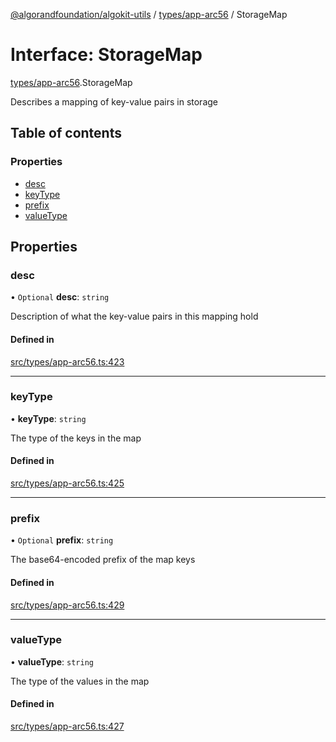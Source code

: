 [@algorandfoundation/algokit-utils](../README.md) / [types/app-arc56](../modules/types_app_arc56.md) / StorageMap

# Interface: StorageMap

[types/app-arc56](../modules/types_app_arc56.md).StorageMap

Describes a mapping of key-value pairs in storage

## Table of contents

### Properties

- [desc](types_app_arc56.StorageMap.md#desc)
- [keyType](types_app_arc56.StorageMap.md#keytype)
- [prefix](types_app_arc56.StorageMap.md#prefix)
- [valueType](types_app_arc56.StorageMap.md#valuetype)

## Properties

### desc

• `Optional` **desc**: `string`

Description of what the key-value pairs in this mapping hold

#### Defined in

[src/types/app-arc56.ts:423](https://github.com/algorandfoundation/algokit-utils-ts/blob/main/src/types/app-arc56.ts#L423)

___

### keyType

• **keyType**: `string`

The type of the keys in the map

#### Defined in

[src/types/app-arc56.ts:425](https://github.com/algorandfoundation/algokit-utils-ts/blob/main/src/types/app-arc56.ts#L425)

___

### prefix

• `Optional` **prefix**: `string`

The base64-encoded prefix of the map keys

#### Defined in

[src/types/app-arc56.ts:429](https://github.com/algorandfoundation/algokit-utils-ts/blob/main/src/types/app-arc56.ts#L429)

___

### valueType

• **valueType**: `string`

The type of the values in the map

#### Defined in

[src/types/app-arc56.ts:427](https://github.com/algorandfoundation/algokit-utils-ts/blob/main/src/types/app-arc56.ts#L427)
